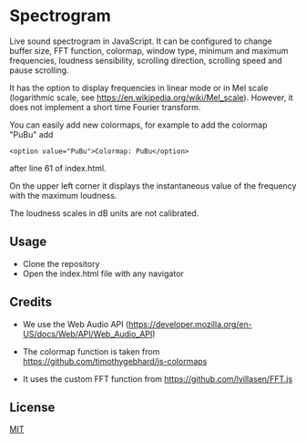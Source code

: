 # Spectrogram 

Live sound spectrogram in JavaScript. It can be configured to change buffer size,  FFT function, colormap, window type, minimum and maximum frequencies, loudness sensibility, scrolling direction, scrolling speed and pause scrolling.

It has the option to display frequencies in linear mode or in Mel scale (logarithmic scale, see https://en.wikipedia.org/wiki/Mel_scale). However, it does not implement a short time Fourier transform. 


You can easily add new colormaps, for example to add the colormap "PuBu" add

~~~text
<option value="PuBu">Colormap: PuBu</option>
~~~

after line 61 of index.html.

On the upper left corner it displays the instantaneous value of the frequency with the maximum loudness.

The loudness scales in dB units are not calibrated.

## Usage

- Clone the repository
- Open the index.html file with any navigator


## Credits

- We use the Web Audio API (https://developer.mozilla.org/en-US/docs/Web/API/Web_Audio_API)

- The colormap function is taken from https://github.com/timothygebhard/js-colormaps

- It uses the custom FFT function from https://github.com/lvillasen/FFT.js

## License

[MIT](LICENSE)

